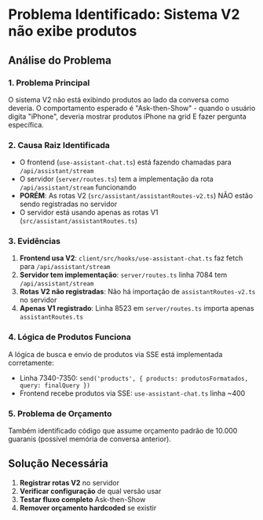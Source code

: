 # Problema Identificado: Sistema V2 não exibe produtos

## Análise do Problema

### 1. **Problema Principal**
O sistema V2 não está exibindo produtos ao lado da conversa como deveria. O comportamento esperado é "Ask-then-Show" - quando o usuário digita "iPhone", deveria mostrar produtos iPhone na grid E fazer pergunta específica.

### 2. **Causa Raiz Identificada**
- O frontend (`use-assistant-chat.ts`) está fazendo chamadas para `/api/assistant/stream`
- O servidor (`server/routes.ts`) tem a implementação da rota `/api/assistant/stream` funcionando
- **PORÉM**: As rotas V2 (`src/assistant/assistantRoutes-v2.ts`) NÃO estão sendo registradas no servidor
- O servidor está usando apenas as rotas V1 (`src/assistant/assistantRoutes.ts`)

### 3. **Evidências**
1. **Frontend usa V2**: `client/src/hooks/use-assistant-chat.ts` faz fetch para `/api/assistant/stream`
2. **Servidor tem implementação**: `server/routes.ts` linha 7084 tem `/api/assistant/stream`
3. **Rotas V2 não registradas**: Não há importação de `assistantRoutes-v2.ts` no servidor
4. **Apenas V1 registrado**: Linha 8523 em `server/routes.ts` importa apenas `assistantRoutes.ts`

### 4. **Lógica de Produtos Funciona**
A lógica de busca e envio de produtos via SSE está implementada corretamente:
- Linha 7340-7350: `send('products', { products: produtosFormatados, query: finalQuery })`
- Frontend recebe produtos via SSE: `use-assistant-chat.ts` linha ~400

### 5. **Problema de Orçamento**
Também identificado código que assume orçamento padrão de 10.000 guaranis (possível memória de conversa anterior).

## Solução Necessária

1. **Registrar rotas V2** no servidor
2. **Verificar configuração** de qual versão usar
3. **Testar fluxo completo** Ask-then-Show
4. **Remover orçamento hardcoded** se existir
